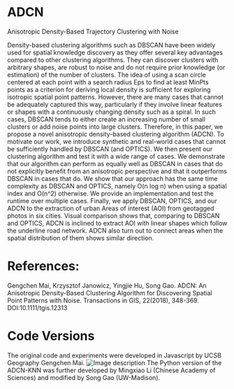 # ADCN
Anisotropic Density-Based Trajectory Clustering with Noise 

Density-based clustering algorithms such as DBSCAN have been widely used for spatial knowledge discovery as they offer several key advantages compared to other clustering algorithms. They can discover clusters with arbitrary shapes, are robust to noise and do not require prior knowledge (or estimation) of the number of clusters. The idea of using a scan circle centered at each point with a search radius Eps to find at least MinPts points as a criterion for deriving local density is sufficient for exploring isotropic spatial point patterns. However, there are many cases that cannot be adequately captured this way, particularly if they involve linear features or shapes with a continuously changing density such as a spiral. In such cases, DBSCAN tends to either create an increasing number of small clusters or add noise points into large clusters. Therefore, in this paper, we propose a novel anisotropic density-based clustering algorithm (ADCN). To motivate our work, we introduce synthetic and real-world cases that cannot be sufficiently handled by DBSCAN (and OPTICS). We then present our clustering algorithm and test it with a wide range of cases. We demonstrate that our algorithm can perform as equally well as DBSCAN in cases that do not explicitly benefit from an anisotropic perspective and that it outperforms DBSCAN in cases that do. We show that our approach has the same time complexity as DBSCAN and OPTICS, namely O(n log n) when using a spatial index and O(n^2) otherwise. We provide an implementation and test the runtime over multiple cases. Finally, we apply DBSCAN, OPTICS, and our ADCN to the extraction of urban Areas of interest (AOI) from geotagged photos in six cities. Visual comparison shows that, comparing to DBSCAN and OPTICS, ADCN is inclined to extract AOI with linear shapes which follow the underline road network. ADCN also turn out to connect areas when the spatial distribution of them shows similar direction.

# References:
Gengchen Mai, Krzysztof Janowicz, Yingjie Hu, Song Gao. ADCN: An Anisotropic Density-Based Clustering Algorithm for Discovering Spatial Point Patterns with Noise. Transactions in GIS, 22(2018), 348-369. DOI:10.1111/tgis.12313

# Code Versions
The original code and experiments were developed in Javascript by UCSB Geography Gengchen Mai.
![Image description](https://github.com/gissong/ADCN/blob/master/figures/interface.png)
The Python version of the ADCN-KNN was further developed by Mingxiao Li (Chinese Academy of Sciences) and modified by Song Gao (UW-Madison). 

